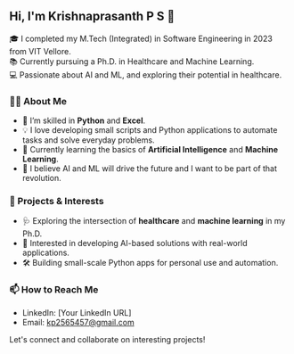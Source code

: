 ## Hi, I'm Krishnaprasanth P S 👋

🎓 I completed my M.Tech (Integrated) in Software Engineering in 2023 from VIT Vellore.  
📚 Currently pursuing a Ph.D. in Healthcare and Machine Learning.  
💻 Passionate about AI and ML, and exploring their potential in healthcare.  

### 👨‍💻 About Me
- 🔧 I’m skilled in **Python** and **Excel**.
- 💡 I love developing small scripts and Python applications to automate tasks and solve everyday problems.
- 🌱 Currently learning the basics of **Artificial Intelligence** and **Machine Learning**.
- 🧠 I believe AI and ML will drive the future and I want to be part of that revolution.

### 🚀 Projects & Interests
- 🩺 Exploring the intersection of **healthcare** and **machine learning** in my Ph.D.
- 🤖 Interested in developing AI-based solutions with real-world applications.
- 🛠️ Building small-scale Python apps for personal use and automation.

### 📫 How to Reach Me
- LinkedIn: [Your LinkedIn URL]
- Email: kp2565457@gmail.com

Let's connect and collaborate on interesting projects!
